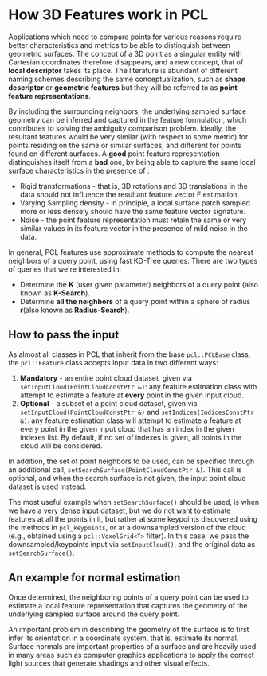 # How 3D Features work in PCL

Applications which need to compare points for various reasons require better characteristics and metrics to be able to distinguish between geometric surfaces. The concept of a 3D point as a singular entity with Cartesian coordinates therefore disappears, and a new concept, that of **local descriptor** takes its place. The literature is abundant of different naming schemes describing the same conceptualization, such as **shape descriptor** or **geometric features** but they will be referred to as **point feature representations**.

By including the surrounding neighbors, the underlying sampled surface geometry can be inferred and captured in the feature formulation, which contributes to solving the ambiguity comparison problem. Ideally, the resultant features would be very similar (with respect to some metric) for points residing on the same or similar surfaces, and different for points found on different surfaces. A **good** point feature representation distinguishes itself from a **bad** one, by being able to capture the same local surface characteristics in the presence of :

- Rigid transformations - that is, 3D rotations and 3D translations in the data should not influence the resultant feature vector F estimation.
- Varying Sampling density - in principle, a local surface patch sampled more or less densely should have the same feature vector signature.
- Noise - the point feature representation must retain the same or very similar values in its feature vector in the presence of mild noise in the data.

In general, PCL features use approximate methods to compute the nearest neighbors of a query point, using fast KD-Tree queries. There are two types of queries that we're interested in:

- Determine the **K** (user given parameter) neighbors of a query point (also known as **K-Search**).
- Determine **all the neighbors** of a query point within a sphere of radius **r**(also known as **Radius-Search**).

## How to pass the input

As almost all classes in PCL that inherit from the base `pcl::PCLBase` class, the `pcl::Feature` class accepts input data in two different ways:

1. **Mandatory** - an entire point cloud dataset, given via `setInputCloud(PointCloudConstPtr &)`: any feature estimation class with attempt to estimate a feature at **every** point in the given input cloud.
2. **Optional** - a subset of a point cloud dataset, given via `setInputCloud(PointCloudConstPtr &)` and `setIndices(IndicesConstPtr &)`: any feature estimation class will attempt to estimate a feature at every point in the given input cloud that has an index in the given indexes list. By default, if no set of indexes is given, all points in the cloud will be considered.

In addition, the set of point neighbors to be used, can be specified through an additional call, `setSearchSurface(PointCloudConstPtr &)`. This call is optional, and when the search surface is not given, the input point cloud dataset is used instead.

The most useful example when `setSearchSurface()` should be used, is when we have a very dense input dataset, but we do not want to estimate features at all the points in it, but rather at some keypoints discovered using the methods in `pcl_keypoints`, or at a downsampled version of the cloud (e.g., obtained using a `pcl::VoxelGrid<T>` filter). In this case, we pass the downsampled/keypoints input via `setInputCloud()`, and the original data as `setSearchSurface()`. 

## An example for normal estimation

Once determined, the neighboring points of a query point can be used to estimate a local feature representation that captures the geometry of the underlying sampled surface around the query point. 

An important problem in describing the geometry of the surface is to first infer its orientation in a coordinate system, that is, estimate its normal. Surface normals are important properties of a surface and are heavily used in many areas such as computer graphics applications to apply the correct light sources that generate shadings and other visual effects. 

